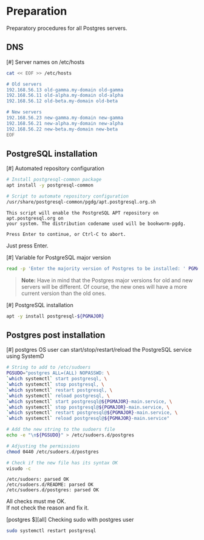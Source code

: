 # Preparation

Preparatory procedures for all Postgres servers.




## DNS

[#] Server names on /etc/hosts

```bash
cat << EOF >> /etc/hosts

# Old servers
192.168.56.13 old-gamma.my-domain old-gamma
192.168.56.11 old-alpha.my-domain old-alpha
192.168.56.12 old-beta.my-domain old-beta

# New servers
192.168.56.23 new-gamma.my-domain new-gamma
192.168.56.21 new-alpha.my-domain new-alpha
192.168.56.22 new-beta.my-domain new-beta
EOF
```

## PostgreSQL installation

[#] Automated repository configuration

```bash
# Install postgresql-common package
apt install -y postgresql-common

# Script to automate repository configuration
/usr/share/postgresql-common/pgdg/apt.postgresql.org.sh
```
```
This script will enable the PostgreSQL APT repository on apt.postgresql.org on
your system. The distribution codename used will be bookworm-pgdg.

Press Enter to continue, or Ctrl-C to abort.
```
Just press Enter.  
  
  
[#] Variable for PostgreSQL major version  
```bash
read -p 'Enter the majority version of Postgres to be installed: ' PGMAJOR
```

> **Note:**
> Have in mind that the Postgres major versions for old and new servers will
> be different. Of course, the new ones will have a more current version than
> the old ones.


[#] PostgreSQL installation  
```bash
apt -y install postgresql-${PGMAJOR}
```

## Postgres post installation

[#] postgres OS user can start/stop/restart/reload the PostgreSQL service using
SystemD
```bash
# String to add to /etc/sudoers
PGSUDO="postgres ALL=(ALL) NOPASSWD: \
`which systemctl` start postgresql, \
`which systemctl` stop postgresql, \
`which systemctl` restart postgresql, \
`which systemctl` reload postgresql, \
`which systemctl` start postgresql@${PGMAJOR}-main.service, \
`which systemctl` stop postgresql@${PGMAJOR}-main.service, \
`which systemctl` restart postgresql@${PGMAJOR}-main.service, \
`which systemctl` reload postgresql@${PGMAJOR}-main.service"

# Add the new string to the sudoers file
echo -e "\n${PGSUDO}" > /etc/sudoers.d/postgres

# Adjusting the permissions
chmod 0440 /etc/sudoers.d/postgres

# Check if the new file has its syntax OK
visudo -c
```
```
/etc/sudoers: parsed OK
/etc/sudoers.d/README: parsed OK
/etc/sudoers.d/postgres: parsed OK
```
All checks must me OK.  
If not check the reason and fix it.

[postgres $][all] Checking sudo with postgres user
```bash
sudo systemctl restart postgresql
```
